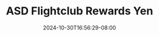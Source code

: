 --- 
title: "ASD Flightclub Rewards  Yen"
description: "streaming  video bokep ASD Flightclub Rewards  Yen ig   new"
date: 2024-10-30T16:56:29-08:00
file_code: "nzrqb5g1roah"
draft: false
cover: "c7yqsxnrx3x90ejn.jpg"
tags: ["ASD", "Flightclub", "Rewards", "Yen", "bokep-indo", "bokep-viral", "bokep-ig"]
length: 2194
fld_id: "1483168"
foldername: "Asian s3x diary flightclub"
categories: ["Asian s3x diary flightclub"]
views: 0
---